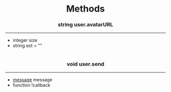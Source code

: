 <h1 align="center">Methods</h1>
<h3 align="center">string user.avatarURL</h3>

---
* integer size
* string ext = ""

<h1></h1>
<h3 align="center">void user.send</h3>

---
* [message](cmessage.md) message
* function !callback

<h1></h1>
